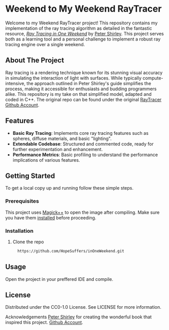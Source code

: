 # Weekend to My Weekend RayTracer

Welcome to my Weekend RayTracer project! This repository contains my implementation of the ray tracing algorithm as detailed in the fantastic resource, [_Ray Tracing in One Weekend_](https://raytracing.github.io/books/RayTracingInOneWeekend.html) by [Peter Shirley](https://github.com/petershirley). This project serves both as a learning tool and a personal challenge to implement a robust ray tracing engine over a single weekend.

## About The Project

Ray tracing is a rendering technique known for its stunning visual accuracy in simulating the interaction of light with surfaces. While typically compute-intensive, the approach outlined in Peter Shirley's guide simplifies the process, making it accessible for enthusiasts and budding programmers alike. This repository is my take on that simplified model, adapted and coded in C++.
The original repo can be found under the original [RayTracer Github Account](https://github.com/RayTracing/raytracing.github.io/).

## Features

- **Basic Ray Tracing**: Implements core ray tracing features such as spheres, diffuse materials, and basic "lighting".
- **Extendable Codebase**: Structured and commented code, ready for further experimentation and enhancement.
- **Performance Metrics**: Basic profiling to understand the performance implications of various features.

## Getting Started

To get a local copy up and running follow these simple steps.

### Prerequisites

This project uses [Magick++](https://imagemagick.org/script/magick++.php) to open the image after compiling. Make sure you have them [installed](https://github.com/ImageMagick/ImageMagick/tree/main) before proceeding.

### Installation

1. Clone the repo
   ```sh
     https://github.com/HopeSuffers/inOneWeekend.git

## Usage
Open the project in your preffered IDE and compile.

## License
Distributed under the CC0-1.0 License. See LICENSE for more information.

Acknowledgements
[Peter Shirley](https://github.com/petershirley) for creating the wonderful book that inspired this project.
[Github Account](https://github.com/RayTracing/raytracing.github.io/).
